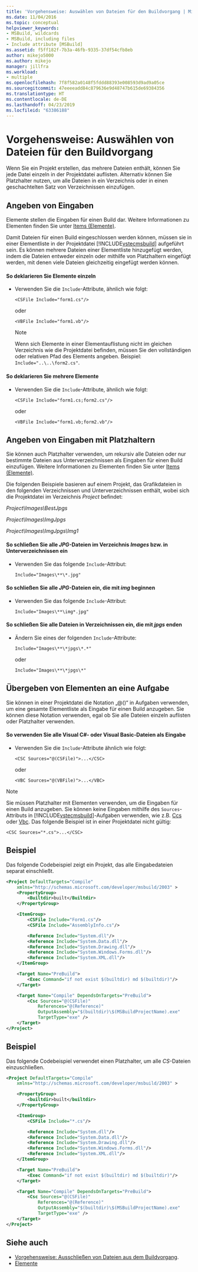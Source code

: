 ```yaml
---
title: 'Vorgehensweise: Auswählen von Dateien für den Buildvorgang | Microsoft-Dokumentation'
ms.date: 11/04/2016
ms.topic: conceptual
helpviewer_keywords:
- MSBuild, wildcards
- MSBuild, including files
- Include attribute [MSBuild]
ms.assetid: f5ff182f-7b3a-46fb-9335-37df54cfb8eb
author: mikejo5000
ms.author: mikejo
manager: jillfra
ms.workload:
- multiple
ms.openlocfilehash: 7f8f582a0148f5fddd88393e008593d9ad9a05ce
ms.sourcegitcommit: 47eeeeadd84c879636e9d48747b615de69384356
ms.translationtype: HT
ms.contentlocale: de-DE
ms.lasthandoff: 04/23/2019
ms.locfileid: "63386188"
---
```

# <a name="how-to-select-the-files-to-build"></a>Vorgehensweise: Auswählen von Dateien für den Buildvorgang
Wenn Sie ein Projekt erstellen, das mehrere Dateien enthält, können Sie jede Datei einzeln in der Projektdatei auflisten. Alternativ können Sie Platzhalter nutzen, um alle Dateien in ein Verzeichnis oder in einen geschachtelten Satz von Verzeichnissen einzufügen.

## <a name="specify-inputs"></a>Angeben von Eingaben
Elemente stellen die Eingaben für einen Build dar. Weitere Informationen zu Elementen finden Sie unter [Items (Elemente)](../msbuild/msbuild-items.md).

Damit Dateien für einen Build eingeschlossen werden können, müssen sie in einer Elementliste in der Projektdatei [!INCLUDE[vstecmsbuild](../extensibility/internals/includes/vstecmsbuild_md.md)] aufgeführt sein. Es können mehrere Dateien einer Elementliste hinzugefügt werden, indem die Dateien entweder einzeln oder mithilfe von Platzhaltern eingefügt werden, mit denen viele Dateien gleichzeitig eingefügt werden können.

#### <a name="to-declare-items-individually"></a>So deklarieren Sie Elemente einzeln

- Verwenden Sie die `Include`-Attribute, ähnlich wie folgt:

    `<CSFile Include="form1.cs"/>`

    oder

    `<VBFile Include="form1.vb"/>`

    > [!NOTE]
    > Wenn sich Elemente in einer Elementauflistung nicht im gleichen Verzeichnis wie die Projektdatei befinden, müssen Sie den vollständigen oder relativen Pfad des Elements angeben. Beispiel: `Include="..\..\form2.cs"`.

#### <a name="to-declare-multiple-items"></a>So deklarieren Sie mehrere Elemente

- Verwenden Sie die `Include`-Attribute, ähnlich wie folgt:

    `<CSFile Include="form1.cs;form2.cs"/>`

    oder

    `<VBFile Include="form1.vb;form2.vb"/>`

## <a name="specify-inputs-with-wildcards"></a>Angeben von Eingaben mit Platzhaltern
Sie können auch Platzhalter verwenden, um rekursiv alle Dateien oder nur bestimmte Dateien aus Unterverzeichnissen als Eingaben für einen Build einzufügen. Weitere Informationen zu Elementen finden Sie unter [Items (Elemente)](../msbuild/msbuild-items.md).

Die folgenden Beispiele basieren auf einem Projekt, das Grafikdateien in den folgenden Verzeichnissen und Unterverzeichnissen enthält, wobei sich die Projektdatei im Verzeichnis *Project* befindet:

*Project\Images\BestJpgs*

*Project\Images\ImgJpgs*

*Project\Images\ImgJpgs\Img1*

#### <a name="to-include-all-jpg-files-in-the-images-directory-and-subdirectories"></a>So schließen Sie alle *JPG*-Dateien im Verzeichnis *Images* bzw. in Unterverzeichnissen ein

- Verwenden Sie das folgende `Include`-Attribut:

    `Include="Images\**\*.jpg"`

#### <a name="to-include-all-jpg-files-starting-with-img"></a>So schließen Sie alle *JPG*-Dateien ein, die mit *img* beginnen

- Verwenden Sie das folgende `Include`-Attribut:

    `Include="Images\**\img*.jpg"`

#### <a name="to-include-all-files-in-directories-with-names-ending-in-jpgs"></a>So schließen Sie alle Dateien in Verzeichnissen ein, die mit *jpgs* enden

- Ändern Sie eines der folgenden `Include`-Attribute:

    `Include="Images\**\*jpgs\*.*"`

    oder

    `Include="Images\**\*jpgs\*"`

## <a name="pass-items-to-a-task"></a>Übergeben von Elementen an eine Aufgabe
Sie können in einer Projektdatei die Notation „@()“ in Aufgaben verwenden, um eine gesamte Elementliste als Eingabe für einen Build anzugeben. Sie können diese Notation verwenden, egal ob Sie alle Dateien einzeln auflisten oder Platzhalter verwenden.

#### <a name="to-use-all-visual-c-or-visual-basic-files-as-inputs"></a>So verwenden Sie alle Visual C#- oder Visual Basic-Dateien als Eingabe

- Verwenden Sie die `Include`-Attribute ähnlich wie folgt:

    `<CSC Sources="@(CSFile)">...</CSC>`

    oder

    `<VBC Sources="@(VBFile)">...</VBC>`

> [!NOTE]
> Sie müssen Platzhalter mit Elementen verwenden, um die Eingaben für einen Build anzugeben. Sie können keine Eingaben mithilfe des `Sources`-Attributs in [!INCLUDE[vstecmsbuild](../extensibility/internals/includes/vstecmsbuild_md.md)]-Aufgaben verwenden, wie z.B. [Ccs](../msbuild/csc-task.md) oder [Vbc](../msbuild/vbc-task.md). Das folgende Beispiel ist in einer Projektdatei nicht gültig:
>
> `<CSC Sources="*.cs">...</CSC>`

## <a name="example"></a>Beispiel
Das folgende Codebeispiel zeigt ein Projekt, das alle Eingabedateien separat einschließt.

```xml
<Project DefaultTargets="Compile"
    xmlns="http://schemas.microsoft.com/developer/msbuild/2003" >
    <PropertyGroup>
        <Builtdir>built</Builtdir>
    </PropertyGroup>

    <ItemGroup>
        <CSFile Include="Form1.cs"/>
        <CSFile Include="AssemblyInfo.cs"/>

        <Reference Include="System.dll"/>
        <Reference Include="System.Data.dll"/>
        <Reference Include="System.Drawing.dll"/>
        <Reference Include="System.Windows.Forms.dll"/>
        <Reference Include="System.XML.dll"/>
    </ItemGroup>

    <Target Name="PreBuild">
        <Exec Command="if not exist $(builtdir) md $(builtdir)"/>
    </Target>

    <Target Name="Compile" DependsOnTargets="PreBuild">
        <Csc Sources="@(CSFile)"
            References="@(Reference)"
            OutputAssembly="$(builtdir)\$(MSBuildProjectName).exe"
            TargetType="exe" />
    </Target>
</Project>
```

## <a name="example"></a>Beispiel
Das folgende Codebeispiel verwendet einen Platzhalter, um alle *CS*-Dateien einzuschließen.

```xml
<Project DefaultTargets="Compile"
    xmlns="http://schemas.microsoft.com/developer/msbuild/2003" >

    <PropertyGroup>
        <builtdir>built</builtdir>
    </PropertyGroup>

    <ItemGroup>
        <CSFile Include="*.cs"/>

        <Reference Include="System.dll"/>
        <Reference Include="System.Data.dll"/>
        <Reference Include="System.Drawing.dll"/>
        <Reference Include="System.Windows.Forms.dll"/>
        <Reference Include="System.XML.dll"/>
    </ItemGroup>

    <Target Name="PreBuild">
        <Exec Command="if not exist $(builtdir) md $(builtdir)"/>
    </Target>

    <Target Name="Compile" DependsOnTargets="PreBuild">
        <Csc Sources="@(CSFile)"
            References="@(Reference)"
            OutputAssembly="$(builtdir)\$(MSBuildProjectName).exe"
            TargetType="exe" />
    </Target>
</Project>
```

## <a name="see-also"></a>Siehe auch
- [Vorgehensweise: Ausschließen von Dateien aus dem Buildvorgang](../msbuild/how-to-exclude-files-from-the-build.md).
- [Elemente](../msbuild/msbuild-items.md)

